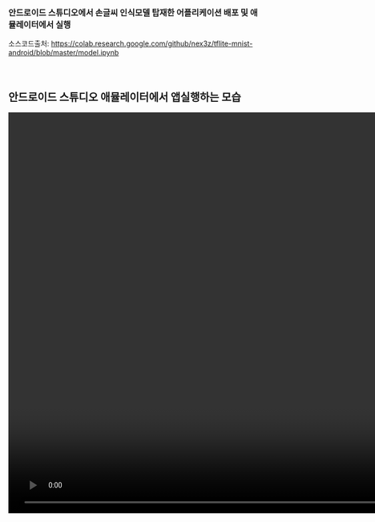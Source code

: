 ### 안드로이드 스튜디오에서 손글씨 인식모델 탑재한 어플리케이션 배포 및 애뮬레이터에서 실행
소스코드출처: https://colab.research.google.com/github/nex3z/tflite-mnist-android/blob/master/model.ipynb <br><br><br>

## 안드로이드 스튜디오 애뮬레이터에서 앱실행하는 모습

<div align="center">  
  <video src="https://user-images.githubusercontent.com/116702472/231395629-91030a18-3e7c-49e5-bce9-e3e51d5ada5b.mp4" height="800">
</div>
